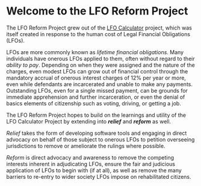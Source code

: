 # Welcome to the LFO Reform Project

The LFO Reform Project grew out of the [LFO Calculator](https://lfocalculator.org) project, which was itself created in response to the human cost of Legal Financial Obligations (LFOs).

LFOs are more commonly known as *lifetime financial obligations*. Many individuals have onerous LFOs applied to them, often without regard to their *ability to pay*. Depending on when they were assigned and the nature of the charges, even modest LFOs can grow out of financial control through the mandatory accrual of onerous interest charges of 12% per year or more, even while defendants are incarcerated and unable to make any payments. Outstanding LFOs, even for a single missed payment, can be grounds for immediate apprehension and further incarceration, or even the denial of basics elements of citizenship such as voting, driving, or getting a job.

The LFO Reform Project hopes to build on the learnings and utility of the LFO Calculator Project by extending into ***relief*** and ***reform*** as well. 

*Relief* takes the form of developing software tools and engaging in direct advocacy on behalf of those subject to onerous LFOs to petition overseeing jurisdictions to remove or ameliorate the rulings where possible.

*Reform* is direct advocacy and awareness to remove the competing interests inherent in adjudicating LFOs, ensure the fair and judicious application of LFOs to begin with (if at all), as well as remove the many barriers to re-entry to wider society LFOs impose on rehabilitated citizens.

